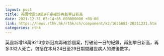 ```yaml
---
layout: post
title: 英國增逾18萬9千宗確診再創單日新高
date: 2021-12-31 05:14:05.000000000 +08:00
link: https://news.rthk.hk/rthk/ch/component/k2/1626683-20211231.htm
categories: rthk
---
```


英國新增18萬9213宗新冠病毒確診個案，打破前一日的紀錄，再創單日新高，再多332人死亡，包括在本月24日至29日期間離世病人的滯後數字。
